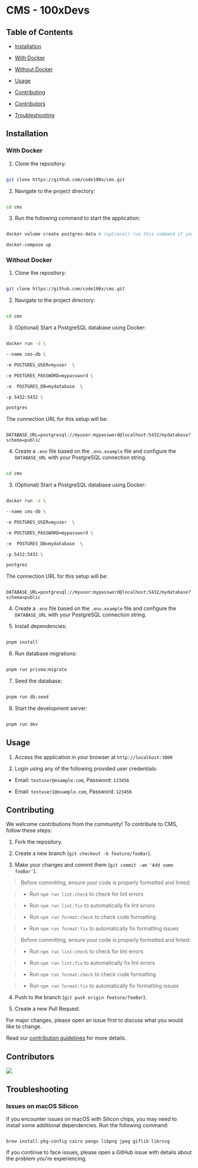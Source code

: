 <h1>CMS - 100xDevs</h1>

## Table of Contents

- [Installation](#installation)

- [With Docker](#with-docker)

- [Without Docker](#without-docker)

- [Usage](#usage)

- [Contributing](#contributing)

- [Contributors](#contributors)

- [Troubleshooting](#troubleshooting)

## Installation

### With Docker

1. Clone the repository:

```bash

git clone https://github.com/code100x/cms.git

```

2. Navigate to the project directory:



```bash

cd cms

```

3. Run the following command to start the application:

```bash

docker volume create postgres-data # (optional) run this command if you face any mount volume / volume not exist error

docker-compose up

```


### Without Docker

1. Clone the repository:

```bash

git clone https://github.com/code100x/cms.git

```

2. Navigate to the project directory:

```bash

cd cms

```

3. (Optional) Start a PostgreSQL database using Docker:

```bash

docker run -d \

--name cms-db \

-e POSTGRES_USER=myuser  \

-e POSTGRES_PASSWORD=mypassword \

-e  POSTGRES_DB=mydatabase  \

-p 5432:5432 \

postgres

```

The connection URL for this setup will be:

```

DATABASE_URL=postgresql://myuser:mypassword@localhost:5432/mydatabase?schema=public

```

4. Create a `.env` file based on the `.env.example` file and configure the `DATABASE_URL` with your PostgreSQL connection string.

```bash

cd cms

```

3. (Optional) Start a PostgreSQL database using Docker:

```bash

docker run -d \

--name cms-db \

-e POSTGRES_USER=myuser  \

-e POSTGRES_PASSWORD=mypassword \

-e  POSTGRES_DB=mydatabase  \

-p 5432:5432 \

postgres

```

The connection URL for this setup will be:

```

DATABASE_URL=postgresql://myuser:mypassword@localhost:5432/mydatabase?schema=public

```

4. Create a `.env` file based on the `.env.example` file and configure the `DATABASE_URL` with your PostgreSQL connection string.

5. Install dependencies:

```bash

pnpm install

```

6. Run database migrations:

```bash

pnpm run prisma:migrate

```

7. Seed the database:

```bash

pnpm run db:seed

```

8. Start the development server:

```bash

pnpm run dev

```

## Usage

1. Access the application in your browser at `http://localhost:3000`

2. Login using any of the following provided user credentials:

- Email: `testuser@example.com`, Password: `123456`

- Email: `testuser2@example.com`, Password: `123456`

## Contributing

We welcome contributions from the community! To contribute to CMS, follow these steps:

1. Fork the repository.

2. Create a new branch (`git checkout -b feature/fooBar`).

3. Make your changes and commit them (`git commit -am 'Add some fooBar'`).

> Before committing, ensure your code is properly formatted and linted:

> - Run `npm run lint:check` to check for lint errors

> - Run `npm run lint:fix` to automatically fix lint errors

> - Run `npm run format:check` to check code formatting

> - Run `npm run format:fix` to automatically fix formatting issues

> Before committing, ensure your code is properly formatted and linted:

> - Run `npm run lint:check` to check for lint errors

> - Run `npm run lint:fix` to automatically fix lint errors

> - Run `npm run format:check` to check code formatting

> - Run `npm run format:fix` to automatically fix formatting issues

4. Push to the branch (`git push origin feature/fooBar`).

5. Create a new Pull Request.

For major changes, please open an issue first to discuss what you would like to change.

Read our [contribution guidelines](./CONTRIBUTING.md) for more details.

## Contributors

<a  href="https://github.com/code100x/cms/graphs/contributors">

<img  src="https://contrib.rocks/image?repo=code100x/cms&max=400&columns=20"  />

</a>

## Troubleshooting

### Issues on macOS Silicon

If you encounter issues on macOS with Silicon chips, you may need to install some additional dependencies. Run the following command:

```

brew install pkg-config cairo pango libpng jpeg giflib librsvg

```

If you continue to face issues, please open a GitHub issue with details about the problem you're experiencing.
